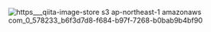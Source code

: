 ![https___qiita-image-store s3 ap-northeast-1 amazonaws com_0_578233_b6f3d7d8-f684-b97f-7268-b0bab9b4bf90](https://user-images.githubusercontent.com/53788311/82308056-39473e00-99fc-11ea-9b50-5a8e4358a46f.jpeg)
